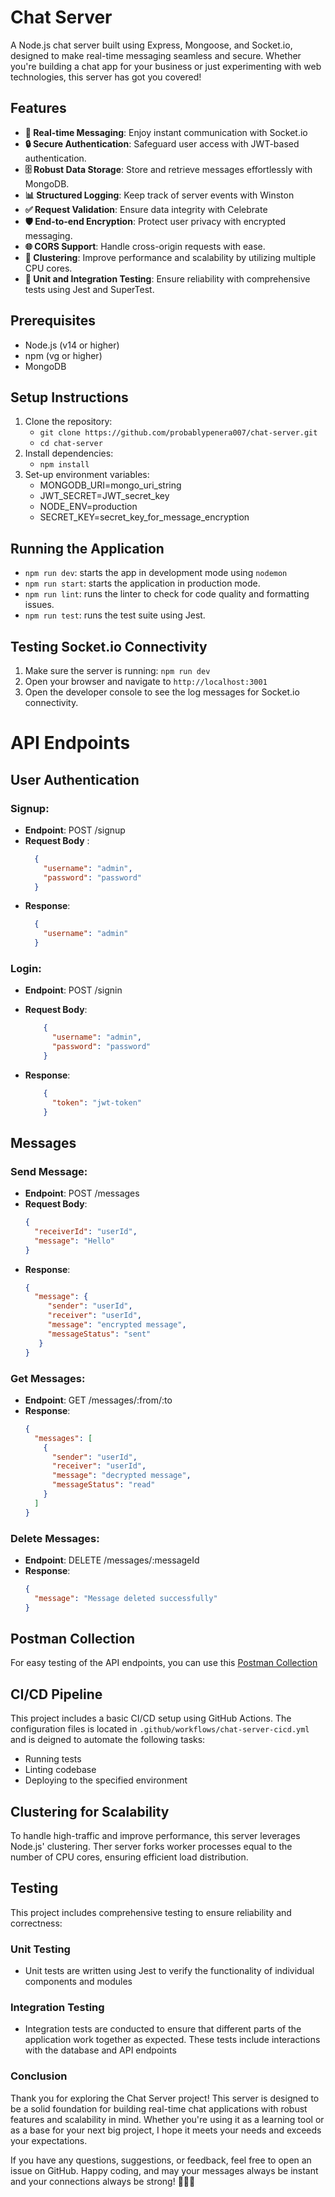 # Chat Server
A Node.js chat server built using Express, Mongoose, and Socket.io, designed to make real-time messaging seamless and secure. Whether you're building a chat app for your business or just experimenting with web technologies, this server has got you covered!

## Features
- **💬 Real-time Messaging**: Enjoy instant communication with Socket.io
- **🔒 Secure Authentication**: Safeguard user access with JWT-based authentication.
- **🗄️ Robust Data Storage**: Store and retrieve messages effortlessly with MongoDB.
- **📊 Structured Logging**: Keep track of server events with Winston
- **✅ Request Validation**: Ensure data integrity with Celebrate
- **🛡️ End-to-end Encryption**: Protect user privacy with encrypted messaging.
- **🌐 CORS Support**: Handle cross-origin requests with ease.
- **🔄 Clustering**: Improve performance and scalability by utilizing multiple CPU cores.
- **🧪 Unit and Integration Testing**: Ensure reliability with comprehensive tests using Jest and SuperTest.

## Prerequisites
- Node.js (v14 or higher)
- npm (vg or higher)
- MongoDB

## Setup Instructions

1. Clone the repository:
   - `git clone https://github.com/probablypenera007/chat-server.git`
   - `cd chat-server`
2. Install dependencies: 
    - `npm install`
3. Set-up environment variables:
    - MONGODB_URI=mongo_uri_string
    - JWT_SECRET=JWT_secret_key 
    - NODE_ENV=production
    - SECRET_KEY=secret_key_for_message_encryption
    
## Running the Application
- `npm run dev`: starts the app in development mode using `nodemon`
- `npm run start`: starts the application in production mode.
- `npm run lint`: runs the linter to check for code quality and formatting issues.
- `npm run test`: runs the test suite using Jest. 

## Testing Socket.io Connectivity

1. Make sure the server is running: `npm run dev`
2. Open your browser and navigate to `http://localhost:3001`
3. Open the developer console to see the log messages for Socket.io connectivity.

# API Endpoints

## User Authentication
### Signup:
- **Endpoint**: POST /signup
- **Request Body** : 
    ```json
      { 
        "username": "admin", 
        "password": "password" 
      }
    ```
- **Response**: 
    ```json
      { 
        "username": "admin" 
      }
    ```



### Login:
- **Endpoint**: POST /signin
- **Request Body**:
    ```json
        { 
          "username": "admin", 
          "password": "password" 
        }
    ```


- **Response**: 
    ```json
        {
          "token": "jwt-token" 
        }
    ```



## Messages

### Send Message:
- **Endpoint**: POST /messages
- **Request Body**:
    ```json
    { 
      "receiverId": "userId", 
      "message": "Hello" 
    }
    ```
- **Response**:
    ```json
    { 
      "message": { 
         "sender": "userId", 
         "receiver": "userId", 
         "message": "encrypted message", 
         "messageStatus": "sent" 
       } 
    }
    ```

### Get Messages:
- **Endpoint**: GET /messages/:from/:to
- **Response**:
    ```json
    { 
      "messages": [
        { 
          "sender": "userId", 
          "receiver": "userId", 
          "message": "decrypted message", 
          "messageStatus": "read" 
        }
      ] 
    }
    ```

### Delete Messages:
- **Endpoint**: DELETE /messages/:messageId
- **Response**:
    ```json
    { 
      "message": "Message deleted successfully" 
    }
    ```

## Postman Collection
For easy testing of the API endpoints, you can use this [Postman Collection](./chat-server.postman_collection.json)

## CI/CD Pipeline
This project includes a basic CI/CD setup using GitHub Actions. The configuration files is located in `.github/workflows/chat-server-cicd.yml` and is deigned to automate the following tasks:
- Running tests
- Linting codebase
- Deploying to the specified environment

## Clustering for Scalability
To handle high-traffic and improve performance, this server leverages Node.js' clustering. Ther server forks worker processes equal to the number of CPU cores, ensuring efficient load distribution.

## Testing 
This project includes comprehensive testing to ensure reliability and correctness:
  ### Unit Testing
  - Unit tests are written using Jest to verify the functionality of individual components and modules

  ### Integration Testing
  - Integration tests are conducted to ensure that different parts of the application work together as expected. These tests include interactions with the database and API endpoints

  ### Conclusion
  Thank you for exploring the Chat Server project! This server is designed to be a solid foundation for building real-time chat applications with robust features and scalability in mind. Whether you're using it as a learning tool or as a base for your next big project, I hope it meets your needs and exceeds your expectations.

  If you have any questions, suggestions, or feedback, feel free to open an issue on GitHub. Happy coding, and may your messages always be instant and your connections always be strong! 👨🏽‍💻
